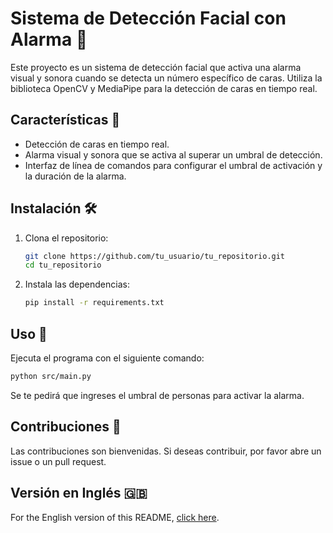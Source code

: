 # Sistema de Detección Facial con Alarma 🚨

Este proyecto es un sistema de detección facial que activa una alarma visual y sonora cuando se detecta un número específico de caras. Utiliza la biblioteca OpenCV y MediaPipe para la detección de caras en tiempo real.

## Características 🌟
- Detección de caras en tiempo real.
- Alarma visual y sonora que se activa al superar un umbral de detección.
- Interfaz de línea de comandos para configurar el umbral de activación y la duración de la alarma.

## Instalación 🛠️

1. Clona el repositorio:
   ```bash
   git clone https://github.com/tu_usuario/tu_repositorio.git
   cd tu_repositorio
   ```

2. Instala las dependencias:
   ```bash
   pip install -r requirements.txt
   ```

## Uso 🚀

Ejecuta el programa con el siguiente comando:
```bash
python src/main.py
```

Se te pedirá que ingreses el umbral de personas para activar la alarma.

## Contribuciones 🤝

Las contribuciones son bienvenidas. Si deseas contribuir, por favor abre un issue o un pull request.

## Versión en Inglés 🇬🇧

For the English version of this README, [click here](README_EN.md).
